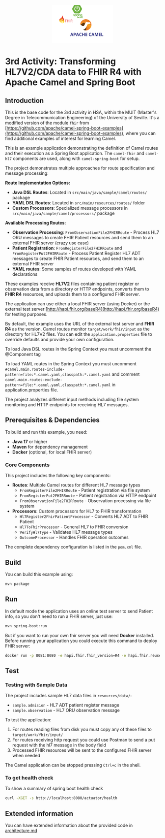 <div style="text-align: center;">
<img src="./resources/logos.png" width="200" />
</div>

# 3rd Activity: Transforming HL7V2/CDA data to FHIR R4 with Apache Camel and Spring Boot

## Introduction

This is the base code for the 3rd activity in HSA, within the MUIT (Master's Degree in Telecommunication Engineering) of the University of Seville. It's a modified version of the module `fhir` from [https://github.com/apache/camel-spring-boot-examples](https://github.com/apache/camel-spring-boot-examples), where you can find additional examples of interest for learning Camel.

This is an example application demonstrating the definition of Camel routes and their execution as a Spring Boot application. The `camel-fhir` and `camel-hl7` components are used, along with `camel-spring-boot` for setup.

The project demonstrates multiple approaches for route specification and message processing:

**Route Implementation Options:**
- **Java DSL Routes**: Located in `src/main/java/sample/camel/routes/` package
- **YAML DSL Routes**: Located in `src/main/resources/routes/` folder
- **Custom Processors**: Specialized message processors in `src/main/java/sample/camel/processors/` package

**Available Processing Routes:**
- **Observation Processing**: `FromObservationFile2FHIRRoute` - Process HL7 ORU messages to create FHIR Patient resources and send them to an external FHIR server (crazy use case)
- **Patient Registration**: `FromRegisterFile2FHIRRoute` and `FromRegisterPut2FHIRRoute` - Process Patient Register HL7 ADT messages to create FHIR Patient resources, and send them to an external FHIR server
- **YAML routes**: Some samples of routes developed with YAML declarations

These examples receive **HL7V2** files containing patient register or observation data from a directory or HTTP endpoints, converts them to **FHIR R4** resources, and uploads them to a configured FHIR server.

The application can use either a local FHIR server (using Docker) or the external test server [http://hapi.fhir.org/baseR4](http://hapi.fhir.org/baseR4) for testing purposes.

By default, the example uses the URL of the external test server and **FHIR R4** as the version. Camel routes monitor `target/work/fhir/input` as the directory for HL7V2 files. You can edit the `application.properties` file to override defaults and provide your own configuration.

To load Java DSL routes in the Spring Context you must uncomment the @Component tag

To load YAML routes in the Spring Context you must uncomment `#camel.main.routes-include-pattern=file:*.camel.yaml,classpath:*.camel.yaml` and comment
`camel.main.routes-exclude-pattern=file:*.camel.yaml,classpath:*.camel.yaml` in application.properties file.

The project analyzes different input methods including file system monitoring and HTTP endpoints for receiving HL7 messages.

## Prerequisites & Dependencies

To build and run this example, you need:

- **Java 17** or higher
- **Maven** for dependency management 
- **Docker** (optional, for local FHIR server)

### Core Components

This project includes the following key components:

- **Routes**: Multiple Camel routes for different HL7 message types
  - `FromRegisterFile2FHIRRoute` - Patient registration via file system
  - `FromRegisterPut2FHIRRoute` - Patient registration via HTTP endpoint  
  - `FromObservationFile2FHIRRoute` - Observation processing via file system
- **Processors**: Custom processors for HL7 to FHIR transformation
  - `Hl7Register2FhirPatientProcessor` - Converts HL7 ADT to FHIR Patient
  - `Hl7ToFhirProcessor` - General HL7 to FHIR conversion
  - `VerifyHl7Type` - Validates HL7 message types
  - `OutcomeProcessor` - Handles FHIR operation outcomes

The complete dependency configuration is listed in the `pom.xml` file.
## Build

You can build this example using:

```bash
mvn package
```

## Run

In default mode the application uses an online test server to send Patient info, so you don't need to run a FHIR server, just use:

```bash
mvn spring-boot:run
```
But if you want to run your own fhir server you will need **Docker** installed.
Before running your application you could execute this command to deploy FHIR server:

```bash
docker run -p 8081:8080 -e hapi.fhir.fhir_version=R4 -e hapi.fhir.reuse_cached_search_results_millis=-1 hapiproject/hapi:v6.8.3
```
## Test

### Testing with Sample Data

The project includes sample HL7 data files in `resources/data/`:

- `sample.admision` - HL7 ADT patient register message
- `sample.observation` - HL7 ORU observation message

To test the application:

1. For routes reading files from disk you must copy any of these files to `target/work/fhir/input/`
2. For routes receiving http request you could use Postman to send a put request with the hl7 message in the body field
3. Processed FHIR resources will be sent to the configured FHIR server when needed

The Camel application can be stopped pressing `Ctrl+c` in the shell.

### To get health check

To show a summary of spring boot health check
```bash
curl -XGET -s http://localhost:8080/actuator/health
```
## Extended information

You can have extended information about the provided code in [architecture.md](/architecture.md)
